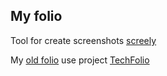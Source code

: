 ## My folio

Tool for create screenshots [screely](https://www.screely.com/)

My [old folio](https://barklim.github.io/) use project [TechFolio](http://techfolios.github.io/)